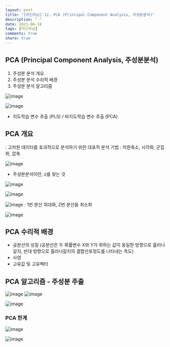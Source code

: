 ```yaml
---
layout: post
title: "[머신러닝] 12. PCA (Principal Component Analysis, 주성분분석)"
description: " "
date: 2021-06-18
tags: [머신러닝]
comments: true
share: true
---
```


## PCA (Principal Component Analysis, 주성분분석)

1. 주성분 분석 개요
2. 주성분 분석 수리적 배경
3. 주성분 분석 알고리즘

![image](https://user-images.githubusercontent.com/79880336/113510068-c2734f00-9593-11eb-8076-55f82e318c27.png)

![image](https://user-images.githubusercontent.com/79880336/113510084-dc149680-9593-11eb-8a83-e1d5cc4cd62e.png)

- 지도학습 변수 추출 (PLS) / 비지도학습 변수 추출 (PCA)
  
## PCA 개요
  : 고차원 데이터를 효과적으로 분석하기 위한 대표적 분석 기법
  : 차원축소, 시각화, 군집화, 압축

![image](https://user-images.githubusercontent.com/79880336/113510165-6e1c9f00-9594-11eb-929d-fd95c523ee86.png)

- 주성분분석이란, z를 찾는 것

![image](https://user-images.githubusercontent.com/79880336/113510191-8f7d8b00-9594-11eb-80a9-a69f24807a7a.png)

![image](https://user-images.githubusercontent.com/79880336/113510214-c0f65680-9594-11eb-84bb-90fae47d2ecc.png)

![image](https://user-images.githubusercontent.com/79880336/113510242-e1261580-9594-11eb-82d0-6a222037fc16.png)
: 1번 분산 최대화, 2번 분산을 최소화

![image](https://user-images.githubusercontent.com/79880336/113510930-25ff7b80-9598-11eb-8cc2-4837911ad45d.png)

## PCA 수리적 배경
- 공분산의 성질
(공분산은 두 확률변수 X와 Y가 취하는 값이 동일한 방향으로 흘러나갈지, 반대 방향으로 흘러나갈지의 결합산포정도를 나타내는 측도)
- 사영
- 고유값 및 고유벡터

## PCA 알고리즘 - 주성분 주출
  
![image](https://user-images.githubusercontent.com/79880336/113510580-855c8c00-9596-11eb-9d80-93518234ec97.png)
![image](https://user-images.githubusercontent.com/79880336/113510883-eb95de80-9597-11eb-9e12-504e5b3fbedd.png)

![image](https://user-images.githubusercontent.com/79880336/113511406-8f808980-959a-11eb-8258-ae663e694d82.png )

### PCA 한계

![image](https://user-images.githubusercontent.com/79880336/113511469-e71ef500-959a-11eb-8124-23463acc09a6.png)

![image](https://user-images.githubusercontent.com/79880336/113511477-f1d98a00-959a-11eb-96b8-998534fd6796.png)




